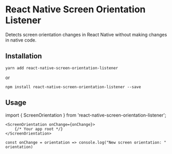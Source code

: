 # React Native Screen Orientation Listener
Detects screen orientation changes in React Native without making changes in native code. 

## Installation
``yarn add react-native-screen-orientation-listener``

or

``npm install react-native-screen-orientation-listener --save``

## Usage 
import { ScreenOrientation } from 'react-native-screen-orientation-listener';

```
<ScreenOrientation onChange={onChange}>
    {/* Your app root */}
</ScreenOrientation>

const onChange = orientation => console.log("New screen orientation: " orientation)
```
